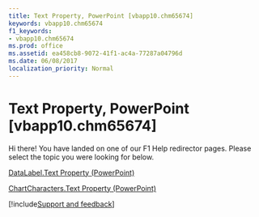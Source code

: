 ```yaml
---
title: Text Property, PowerPoint [vbapp10.chm65674]
keywords: vbapp10.chm65674
f1_keywords:
- vbapp10.chm65674
ms.prod: office
ms.assetid: ea458cb8-9072-41f1-ac4a-77287a04796d
ms.date: 06/08/2017
localization_priority: Normal
---
```



# Text Property, PowerPoint [vbapp10.chm65674]

Hi there! You have landed on one of our F1 Help redirector pages. Please select the topic you were looking for below.

[DataLabel.Text Property (PowerPoint)](https://msdn.microsoft.com/library/fbd8fff8-8682-5e41-55e1-3294979803e0%28Office.15%29.aspx)

[ChartCharacters.Text Property (PowerPoint)](https://msdn.microsoft.com/library/c38177fd-c248-4427-8243-510e810bbddb%28Office.15%29.aspx)

[!include[Support and feedback](~/includes/feedback-boilerplate.md)]